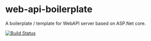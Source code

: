 # web-api-boilerplate

A boilerplate / template for WebAPI server based on ASP.Net core.

[![Build Status](https://dev.azure.com/kolappannathan/Web%20API%20Boilerplate/_apis/build/status/kolappannathan.web-api-boilerplate?branchName=master)](https://dev.azure.com/kolappannathan/Web%20API%20Boilerplate/_build/latest?definitionId=2?branchName=master)
